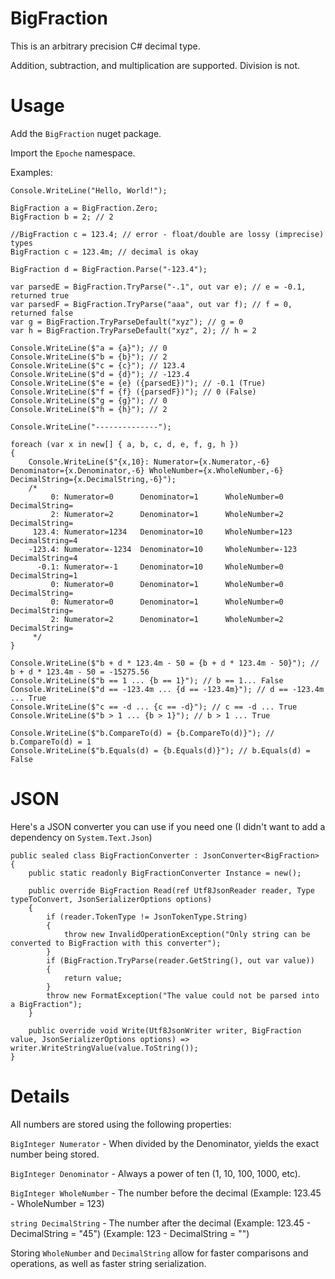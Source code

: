 # BigFraction

This is an arbitrary precision C# decimal type.

Addition, subtraction, and multiplication are supported.  Division is not.

# Usage

Add the `BigFraction` nuget package.

Import the `Epoche` namespace.

Examples:
```
Console.WriteLine("Hello, World!");

BigFraction a = BigFraction.Zero;
BigFraction b = 2; // 2

//BigFraction c = 123.4; // error - float/double are lossy (imprecise) types
BigFraction c = 123.4m; // decimal is okay

BigFraction d = BigFraction.Parse("-123.4");

var parsedE = BigFraction.TryParse("-.1", out var e); // e = -0.1, returned true
var parsedF = BigFraction.TryParse("aaa", out var f); // f = 0, returned false
var g = BigFraction.TryParseDefault("xyz"); // g = 0
var h = BigFraction.TryParseDefault("xyz", 2); // h = 2

Console.WriteLine($"a = {a}"); // 0
Console.WriteLine($"b = {b}"); // 2
Console.WriteLine($"c = {c}"); // 123.4
Console.WriteLine($"d = {d}"); // -123.4
Console.WriteLine($"e = {e} ({parsedE})"); // -0.1 (True)
Console.WriteLine($"f = {f} ({parsedF})"); // 0 (False)
Console.WriteLine($"g = {g}"); // 0
Console.WriteLine($"h = {h}"); // 2

Console.WriteLine("--------------");

foreach (var x in new[] { a, b, c, d, e, f, g, h })
{
    Console.WriteLine($"{x,10}: Numerator={x.Numerator,-6} Denominator={x.Denominator,-6} WholeNumber={x.WholeNumber,-6} DecimalString={x.DecimalString,-6}");
    /*
         0: Numerator=0      Denominator=1      WholeNumber=0      DecimalString=
         2: Numerator=2      Denominator=1      WholeNumber=2      DecimalString=
     123.4: Numerator=1234   Denominator=10     WholeNumber=123    DecimalString=4
    -123.4: Numerator=-1234  Denominator=10     WholeNumber=-123   DecimalString=4
      -0.1: Numerator=-1     Denominator=10     WholeNumber=0      DecimalString=1
         0: Numerator=0      Denominator=1      WholeNumber=0      DecimalString=
         0: Numerator=0      Denominator=1      WholeNumber=0      DecimalString=
         2: Numerator=2      Denominator=1      WholeNumber=2      DecimalString=
     */
}

Console.WriteLine($"b + d * 123.4m - 50 = {b + d * 123.4m - 50}"); // b + d * 123.4m - 50 = -15275.56
Console.WriteLine($"b == 1 ... {b == 1}"); // b == 1... False
Console.WriteLine($"d == -123.4m ... {d == -123.4m}"); // d == -123.4m ... True
Console.WriteLine($"c == -d ... {c == -d}"); // c == -d ... True
Console.WriteLine($"b > 1 ... {b > 1}"); // b > 1 ... True

Console.WriteLine($"b.CompareTo(d) = {b.CompareTo(d)}"); // b.CompareTo(d) = 1
Console.WriteLine($"b.Equals(d) = {b.Equals(d)}"); // b.Equals(d) = False
```

# JSON

Here's a JSON converter you can use if you need one (I didn't want to add a dependency on `System.Text.Json`)

```
public sealed class BigFractionConverter : JsonConverter<BigFraction>
{
    public static readonly BigFractionConverter Instance = new();

    public override BigFraction Read(ref Utf8JsonReader reader, Type typeToConvert, JsonSerializerOptions options)
    {
        if (reader.TokenType != JsonTokenType.String)
        {
            throw new InvalidOperationException("Only string can be converted to BigFraction with this converter");
        }
        if (BigFraction.TryParse(reader.GetString(), out var value))
        {
            return value;
        }
        throw new FormatException("The value could not be parsed into a BigFraction");
    }

    public override void Write(Utf8JsonWriter writer, BigFraction value, JsonSerializerOptions options) => writer.WriteStringValue(value.ToString());
}
```

# Details

All numbers are stored using the following properties:

`BigInteger Numerator` - When divided by the Denominator, yields the exact number being stored.

`BigInteger Denominator` - Always a power of ten (1, 10, 100, 1000, etc).

`BigInteger WholeNumber` - The number before the decimal (Example:  123.45 - WholeNumber = 123)

`string DecimalString` - The number after the decimal (Example:  123.45 - DecimalString = "45") (Example:  123 - DecimalString = "")

Storing `WholeNumber` and `DecimalString` allow for faster comparisons and operations, as well as faster string serialization.

